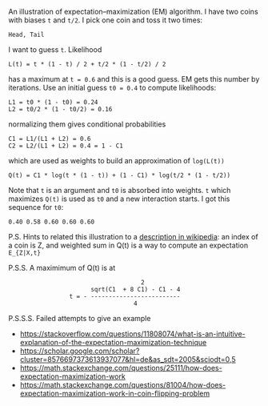 An illustration of expectation–maximization (EM) algorithm. I have two
coins with biases `t` and `t/2`. I pick one coin and toss it two
times:

    Head, Tail

I want to guess `t`. Likelihood

    L(t) = t * (1 - t) / 2 + t/2 * (1 - t/2) / 2

has a maximum at `t = 0.6` and this is a good guess. EM gets this
number by iterations. Use an initial guess `t0 = 0.4` to compute
likelihoods:

    L1 = t0 * (1 - t0) = 0.24
    L2 = t0/2 * (1 - t0/2) = 0.16

normalizing them gives conditional probabilities

    C1 = L1/(L1 + L2) = 0.6
    C2 = L2/(L1 + L2) = 0.4 = 1 - C1

which are used as weights to build an approximation of `log(L(t))`

    Q(t) = C1 * log(t * (1 - t)) + (1 - C1) * log(t/2 * (1 - t/2))

Note that `t` is an argument and `t0` is absorbed into weights. `t`
which maximizes `Q(t)` is used as `t0` and a new interaction starts. I
got this sequence for `t0`:

    0.40 0.58 0.60 0.60 0.60

P.S. Hints to related this illustration to a [description in
wikipedia](https://en.wikipedia.org/wiki/Expectation%E2%80%93maximization_algorithm#Description):
an index of a coin is Z, and weighted sum in Q(t) is a way to compute an expectation `E_{Z|X,t}`

P.S.S. A maximimum of Q(t) is at
```
                                     2
                       sqrt(C1  + 8 C1) - C1 - 4
                 t = - -------------------------
                                   4
```

P.S.S.S. Failed attempts to give an example

- https://stackoverflow.com/questions/11808074/what-is-an-intuitive-explanation-of-the-expectation-maximization-technique
- https://scholar.google.com/scholar?cluster=8576697373613937077&hl=de&as_sdt=2005&sciodt=0,5
- https://math.stackexchange.com/questions/25111/how-does-expectation-maximization-work
- https://math.stackexchange.com/questions/81004/how-does-expectation-maximization-work-in-coin-flipping-problem
